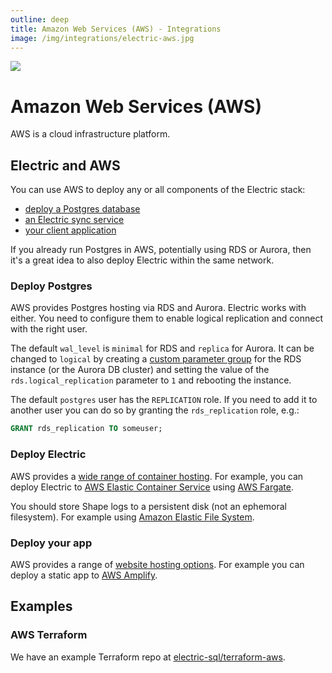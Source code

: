 ```yaml
---
outline: deep
title: Amazon Web Services (AWS) - Integrations
image: /img/integrations/electric-aws.jpg
---
```


<img src="/img/integrations/aws.svg" class="product-icon" />

# Amazon Web Services (AWS)

AWS is a cloud infrastructure platform.

## Electric and AWS

You can use AWS to deploy any or all components of the Electric stack:

- [deploy a Postgres database](#deploy-postgres)
- [an Electric sync service](#deploy-electric)
- [your client application](#deploy-your-app)

If you already run Postgres in AWS, potentially using RDS or Aurora, then it's a great idea to also deploy Electric within the same network.

### Deploy Postgres

AWS provides Postgres hosting via RDS and Aurora. Electric works with either. You need to configure them to enable logical replication and connect with the right user.

The default `wal_level` is `minimal` for RDS and `replica` for Aurora. It can be changed to `logical` by creating a [custom parameter group](https://docs.aws.amazon.com/AmazonRDS/latest/UserGuide/USER_WorkingWithParamGroups.html) for the RDS instance (or the Aurora DB cluster) and setting the value of the `rds.logical_replication` parameter to `1` and rebooting the instance.

The default `postgres` user has the `REPLICATION` role. If you need to add it to another user you can do so by granting the `rds_replication` role, e.g.:

```sql
GRANT rds_replication TO someuser;
```

### Deploy Electric

AWS provides a [wide range of container hosting](https://aws.amazon.com/containers). For example, you can deploy Electric to [AWS Elastic Container Service](https://aws.amazon.com/efs) using [AWS Fargate](https://aws.amazon.com/fargate).

You should store Shape logs to a persistent disk (not an ephemoral filesystem). For example using [Amazon Elastic File System](https://aws.amazon.com/efs).

### Deploy your app

AWS provides a range of [website hosting options](https://aws.amazon.com/getting-started/hands-on/host-static-website/). For example you can deploy a static app to [AWS Amplify](https://aws.amazon.com/amplify).

## Examples

### AWS Terraform

We have an example Terraform repo at [electric-sql/terraform-aws](https://github.com/electric-sql/terraform-aws).
